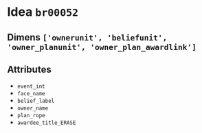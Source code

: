 # Idea `br00052`

## Dimens `['ownerunit', 'beliefunit', 'owner_planunit', 'owner_plan_awardlink']`

## Attributes
- `event_int`
- `face_name`
- `belief_label`
- `owner_name`
- `plan_rope`
- `awardee_title_ERASE`

